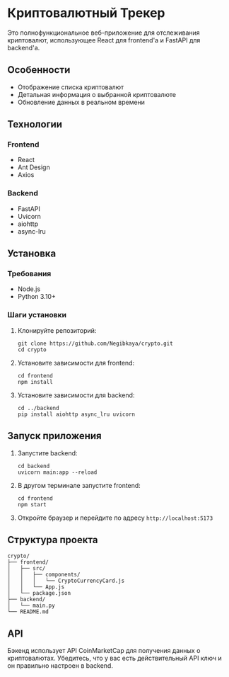 # Криптовалютный Трекер

Это полнофункциональное веб-приложение для отслеживания криптовалют, использующее React для frontend'а и FastAPI для backend'а.

## Особенности

- Отображение списка криптовалют
- Детальная информация о выбранной криптовалюте
- Обновление данных в реальном времени

## Технологии

### Frontend

- React
- Ant Design
- Axios

### Backend

- FastAPI
- Uvicorn
- aiohttp
- async-lru

## Установка

### Требования

- Node.js
- Python 3.10+

### Шаги установки

1. Клонируйте репозиторий:

   ```
   git clone https://github.com/Negibkaya/crypto.git
   cd crypto
   ```

2. Установите зависимости для frontend:

   ```
   cd frontend
   npm install
   ```

3. Установите зависимости для backend:
   ```
   cd ../backend
   pip install aiohttp async_lru uvicorn
   ```

## Запуск приложения

1. Запустите backend:

   ```
   cd backend
   uvicorn main:app --reload
   ```

2. В другом терминале запустите frontend:

   ```
   cd frontend
   npm start
   ```

3. Откройте браузер и перейдите по адресу `http://localhost:5173`

## Структура проекта

```
crypto/
├── frontend/
│   ├── src/
│   │   ├── components/
│   │   │   └── CryptoCurrencyCard.js
│   │   └── App.js
│   └── package.json
├── backend/
│   └── main.py
└── README.md
```

## API

Бэкенд использует API CoinMarketCap для получения данных о криптовалютах. Убедитесь, что у вас есть действительный API ключ и он правильно настроен в backend.
